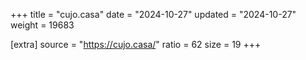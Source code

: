 +++
title = "cujo.casa"
date = "2024-10-27"
updated = "2024-10-27"
weight = 19683

[extra]
source = "https://cujo.casa/"
ratio = 62
size = 19
+++

